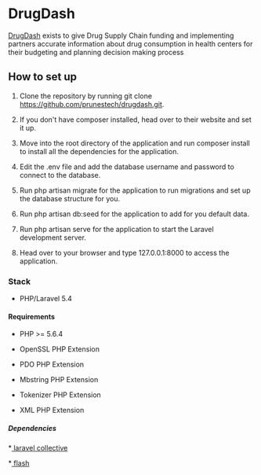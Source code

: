 # DrugDash

[DrugDash](../blob/master/LICENSE) exists to give Drug Supply Chain funding and implementing partners accurate information about drug consumption in health centers for their budgeting and planning decision making process

## How to set up

1. Clone the repository by running git clone https://github.com/prunestech/drugdash.git.

2. If you don't have composer installed, head over to their website and set it up.

3. Move into the root directory of the application and run composer install to install all the dependencies for the application.

4. Edit the .env file and add the database username and password to connect to the database.

5. Run php artisan migrate for the application to run migrations and set up the database structure for you.

6. Run php artisan db:seed for the application to add for you default data.

7. Run php artisan serve for the application to start the Laravel development server.

8. Head over to your browser and type 127.0.0.1:8000 to access the application.

### Stack

* PHP/Laravel 5.4

#### Requirements

* PHP >= 5.6.4

* OpenSSL PHP Extension

* PDO PHP Extension

* Mbstring PHP Extension

* Tokenizer PHP Extension

* XML PHP Extension

##### Dependencies

*[ laravel collective](https://.google.com)

*[ flash](https://.google.com)

